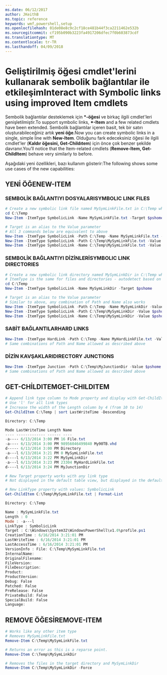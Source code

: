```yaml
---
ms.date: 06/12/2017
author: JKeithB
ms.topic: reference
keywords: wmf,powershell,setup
ms.openlocfilehash: 01de08e8c9c2cf18ce481b44f3ca2211462e532b
ms.sourcegitcommit: cf195b090b3223fa4917206dfec7f0b603873cdf
ms.translationtype: MT
ms.contentlocale: tr-TR
ms.lasthandoff: 04/09/2018
---
```

# <a name="interact-with-symbolic-links-using-improved-item-cmdlets"></a><span data-ttu-id="ffdcc-102">Geliştirilmiş öğesi cmdlet'lerini kullanarak sembolik bağlantılar ile etkileşim</span><span class="sxs-lookup"><span data-stu-id="ffdcc-102">Interact with Symbolic links using improved Item cmdlets</span></span>

<span data-ttu-id="ffdcc-103">Sembolik bağlantılar desteklemek için  **\*-öğesi** ve birkaç ilgili cmdlet'leri genişletilmiştir.</span><span class="sxs-lookup"><span data-stu-id="ffdcc-103">To support symbolic links, **\*-Item** and a few related cmdlets have been extended.</span></span> <span data-ttu-id="ffdcc-104">Sembolik bağlantılar içeren basit, tek bir satırı oluşturabileceğiniz artık **yeni öğe**.</span><span class="sxs-lookup"><span data-stu-id="ffdcc-104">Now you can create symbolic links in a single, simple line with **New-Item**.</span></span> <span data-ttu-id="ffdcc-105">Olduğunu fark edeceksiniz öğesi ile ilgili cmdlet'ler (**Kaldır öğesini, Get-Childıtem**) için önce çok benzer şekilde davranır.</span><span class="sxs-lookup"><span data-stu-id="ffdcc-105">You’ll notice that the Item-related cmdlets (**Remove-Item, Get-ChildItem**) behave very similarly to before.</span></span>

<span data-ttu-id="ffdcc-106">Aşağıdaki yeni özellikleri, bazı kullanım gösterir:</span><span class="sxs-lookup"><span data-stu-id="ffdcc-106">The following shows some use cases of the new capabilities:</span></span>

## <a name="new-item"></a><span data-ttu-id="ffdcc-107">YENİ ÖĞE</span><span class="sxs-lookup"><span data-stu-id="ffdcc-107">NEW-ITEM</span></span>

### <a name="symbolic-link-files"></a><span data-ttu-id="ffdcc-108">SEMBOLİK BAĞLANTIYI DOSYALARI</span><span class="sxs-lookup"><span data-stu-id="ffdcc-108">SYMBOLIC LINK FILES</span></span>

```powershell
# Create a new symbolic link file named MySymLinkFile.txt in C:\Temp which links to $pshome\profile.ps1
cd C:\Temp
New-Item -ItemType SymbolicLink -Name MySymLinkFile.txt -Target $pshome\profile.ps1

# Target is an alias to the Value parameter
# All 3 commands below are equivalent to above
New-Item -ItemType SymbolicLink -Path C:\Temp -Name MySymLinkFile.txt -Value $pshome\profile.ps1
New-Item -ItemType SymbolicLink -Path C:\Temp\MySymLinkFile.txt -Value $pshome\profile.ps1
New-Item -ItemType SymbolicLink -Name C:\Temp\MySymLinkFile.txt -Value $pshome\profile.ps1
```

### <a name="symbolic-link-directories"></a><span data-ttu-id="ffdcc-109">SEMBOLİK BAĞLANTIYI DİZİNLERİ</span><span class="sxs-lookup"><span data-stu-id="ffdcc-109">SYMBOLIC LINK DIRECTORIES</span></span>

```powershell
# Create a new symbolic link directory named MySymLinkDir in C:\Temp which links to the $pshome folder
# ItemType is the same for files and directories - autodetect based on specified target
cd C:\Temp
New-Item -ItemType SymbolicLink -Name MySymLinkDir -Target $pshome

# Target is an alias to the Value parameter
# Similar to above, any combination of Path and Name also works
New-Item -ItemType SymbolicLink -Path C:\Temp -Name MySymLinkDir -Value $pshome
New-Item -ItemType SymbolicLink -Path C:\Temp\MySymLinkDir -Value $pshome
New-Item -ItemType SymbolicLink -Name C:\Temp\MySymLinkDir -Value $pshome
```

### <a name="hard-links"></a><span data-ttu-id="ffdcc-110">SABİT BAĞLANTILAR</span><span class="sxs-lookup"><span data-stu-id="ffdcc-110">HARD LINKS</span></span>

```powershell
New-Item -ItemType HardLink -Path C:\Temp -Name MyHardLinkFile.txt -Value $pshome\profile.ps1
# Same combinations of Path and Name allowed as described above
```

### <a name="directory-junctions"></a><span data-ttu-id="ffdcc-111">DİZİN KAVŞAKLARI</span><span class="sxs-lookup"><span data-stu-id="ffdcc-111">DIRECTORY JUNCTIONS</span></span>

```powershell
New-Item -ItemType Junction -Path C:\Temp\MyJunctionDir -Value $pshome
# Same combinations of Path and Name allowed as described above
```

## <a name="get-childitem"></a><span data-ttu-id="ffdcc-112">GET-CHİLDITEM</span><span class="sxs-lookup"><span data-stu-id="ffdcc-112">GET-CHILDITEM</span></span>

```powershell
# Append link type column to Mode property and display with Get-ChildItem
# Use 'l' for all link types
# Increase the width of the Length column by 4 (from 10 to 14)
Get-ChildItem C:\Temp | sort LastWriteTime -Descending

Directory: C:\Temp

Mode LastWriteTime Length Name
---- ------------- ------ ----
-a---- 6/13/2014 3:00 PM 16 File.txt
-a---- 6/13/2014 3:00 PM 98956046499840 My90TB.vhd
d----- 6/13/2014 3:00 PM Directory
-a---l 6/13/2014 3:21 PM 0 MySymLinkFile.txt
d----l 6/13/2014 3:22 PM MySymLinkDir
-a---l 6/13/2014 3:23 PM 23304 MyHardLinkFile.txt
d----l 6/13/2014 3:24 PM MyJunctionDir

# New Target property works with any link type
# Not displayed in the default table view, but displayed in the default list view

# New LinkType property with values: SymbolicLink
Get-ChildItem C:\Temp\MySymLinkFile.txt | Format-List

Directory: C:\Temp

Name : MySymLinkFile.txt
Length : 0
Mode : -a---l
LinkType : SymbolicLink
Target : C:\Windows\System32\WindowsPowerShell\v1.0\profile.ps1
CreationTime : 6/16/2014 3:21:01 PM
LastWriteTime : 6/16/2014 3:21:01 PM
LastAccessTime : 6/16/2014 3:21:01 PM
VersionInfo : File: C:\Temp\MySymLinkFile.txt
InternalName:
OriginalFilename:
FileVersion:
FileDescription:
Product:
ProductVersion:
Debug: False
Patched: False
PreRelease: False
PrivateBuild: False
SpecialBuild: False
Language:
```

## <a name="remove-item"></a><span data-ttu-id="ffdcc-113">REMOVE ÖĞESİ</span><span class="sxs-lookup"><span data-stu-id="ffdcc-113">REMOVE-ITEM</span></span>

```powershell
# Works like any other item type
# Removes MySymLinkFile.txt
Remove-Item C:\Temp\MySymLinkFile.txt

# Returns an error as this is a reparse point.
Remove-Item C:\Temp\MySymLinkDir

# Removes the files in the target directory and MySymLinkDir
Remove-Item C:\Temp\MySymLinkDir -Force
```